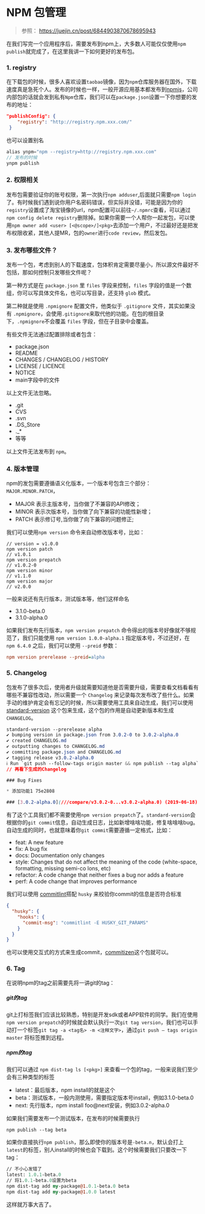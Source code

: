 # NPM 包管理

> 参照：
> https://juejin.cn/post/6844903870678695943

在我们写完一个应用程序后，需要发布到npm上，大多数人可能仅仅使用`npm publish`就完成了，在这里我讲一下如何更好的发布包。

### 1. registry

在下载包的时候，很多人喜欢设置`taobao`镜像，因为`npm`仓库服务器在国外，下载速度真是急死个人。发布的时候也一样，一般开源应用基本都发布到[npmjs](https://link.juejin.cn?target=https%3A%2F%2Fwww.npmjs.com%2F)，公司内部包的话就会发到私有`Npm`仓库，我们可以在`package.json`设置一下你想要的发布的地址：

```json
"publishConfig": {
    "registry": "http://registry.npm.xxx.com/"
 }

```

也可以设置别名

```csharp
alias ynpm="npm --registry=http://registry.npm.xxx.com"
// 发布的时候
ynpm publish

```

### 2. 权限相关

发布包需要验证你的账号权限，第一次执行`npm adduser`,后面就只需要`npm login`了。有时候我们遇到说你用户名密码错误，但实际并没错，可能是因为你的`registry`设置成了淘宝镜像的url，npm配置可以前往`~/.npmrc`查看，可以通过`npm config delete registry`删除掉。如果你需要一个人帮你一起发包，可以使用`npm owner add <user> [<@scope>/]<pkg>`去添加一个用户，不过最好还是把发布权限收紧，其他人提MR，包的`owner`进行`code review`，然后发包。

### 3. 发布哪些文件？

发布一个包，考虑到别人的下载速度，包体积肯定需要尽量小，所以源文件最好不包括，那如何控制只发哪些文件呢？

第一种方式是在 `package.json` 里 `files` 字段来控制，`files` 字段的值是一个数组，你可以写具体文件名，也可以写目录，还支持 `glob` 模式。

第二种就是使用 `.npmignore` 配置文件，他类似于 `.gitignore` 文件，其实如果没有 `.npmignore`，会使用`.gitignore`来取代他的功能。在包的根目录下，`.npmignore`不会覆盖 `files` 字段，但在子目录中会覆盖。

有些文件无法通过配置排除或者包含：

- package.json
- README
- CHANGES / CHANGELOG / HISTORY
- LICENSE / LICENCE
- NOTICE
- main字段中的文件

以上文件无法忽略。

- .git
- CVS
- .svn
- .DS_Store
- ._*
- 等等

以上文件无法发布到 `npm`。

### 4. 版本管理

npm的发包需要遵循语义化版本，一个版本号包含三个部分：`MAJOR.MINOR.PATCH`，

- MAJOR 表示主版本号，当你做了不兼容的API修改；
- MINOR 表示次版本号，当你做了向下兼容的功能性新增；
- PATCH 表示修订号,当你做了向下兼容的问题修正;

我们可以使用`npm version` 命令来自动修改版本号，比如：

```arduino
// version = v1.0.0
npm version patch
// v1.0.1
npm version prepatch
// v1.0.2-0
npm version minor
// v1.1.0
npm version major
// v2.0.0

```

一般来说还有先行版本，测试版本等，他们这样命名

- 3.1.0-beta.0
- 3.1.0-alpha.0

如果我们发布先行版本，`npm version prepatch` 命令得出的版本号好像就不够规范了，我们只能使用 `npm version 1.0.0-alpha.1` 指定版本号，不过还好，在 `npm 6.4.0` 之后，我们可以使用 `--preid` 参数：

```ini
npm version prerelease --preid=alpha

```

### 5. Changelog

包发布了很多次后，使用者升级就需要知道他是否需要升级，需要查看文档看看有哪些不兼容性改动，所以需要一个 `Changelog` 来记录每次发布改了些什么。如果手动的维护肯定会有忘记的时候，所以需要使用工具来自动生成，我们可以使用[standard-version](https://link.juejin.cn?target=https%3A%2F%2Fgithub.com%2Fconventional-changelog%2Fstandard-version) 这个包来生成，这个包的作用是自动更新版本和生成`CHANGELOG`。

```css
standard-version --prerelease alpha
✔ bumping version in package.json from 3.0.2-0 to 3.0.2-alpha.0
✔ created CHANGELOG.md
✔ outputting changes to CHANGELOG.md
✔ committing package.json and CHANGELOG.md
✔ tagging release v3.0.2-alpha.0
ℹ Run `git push --follow-tags origin master && npm publish --tag alpha` to publish
// 再看下生成的Changelog

### Bug Fixes

* 添加功能1 75e2808

### [3.0.2-alpha.0](///compare/v3.0.2-0...v3.0.2-alpha.0) (2019-06-18)

```

有了这个工具我们都不需要使用`npm version prepatch`了。`standard-version`会根据你的`git commit`信息，自动生成日志，比如新增啥啥功能，修复啥啥啥bug。自动生成的同时，也就意味着你`git commit`需要遵循一定格式，比如：

- feat:     A new feature
- fix:      A bug fix
- docs:     Documentation only changes
- style:    Changes that do not affect the meaning of the code (white-space, formatting, missing semi-co lons, etc)
- refactor: A code change that neither fixes a bug nor adds a feature
- perf:     A code change that improves performance

我们可以使用 [commitlint](https://link.juejin.cn?target=https%3A%2F%2Fgithub.com%2Fconventional-changelog%2Fcommitlint)搭配 `husky` 来校验你commit的信息是否符合标准

```json
{
  "husky": {
    "hooks": {
      "commit-msg": "commitlint -E HUSKY_GIT_PARAMS"
    }  
  }
}

```

也可以使用交互式的方式来生成commit，[commitizen](https://link.juejin.cn?target=https%3A%2F%2Fgithub.com%2Fcommitizen%2Fcz-cli)这个包就可以。

### 6. Tag

在说明npm的tag之前需要先将一讲git的tag：

##### git的tag

git上打标签我们应该比较熟悉，特别是开发sdk或者APP软件的同学。我们在使用`npm version prepatch`的时候就会默认执行一次`git tag version`，我们也可以手动打一个标签`git tag -a <tag名> -m <注释文字>`，通过`git push — tags origin master` 将标签推到远程。

##### npm的tag

我们可以通过 `npm dist-tag ls [<pkg>]` 来查看一个包的tag，一般来说我们至少会有三种类型的标签

- latest：最后版本，npm install的就是这个
- beta：测试版本，一般内测使用，需要指定版本号install，例如3.1.0-beta.0
- next: 先行版本，npm install foo@next安装，例如3.0.2-alpha.0

如果我们需要发布一个测试版本，在发布的时候需要执行

```css
npm publish --tag beta

```

如果你直接执行`npm publish`，那么即使你的版本号是`-beta.n`，默认会打上`latest`的标签，别人install的时候也会下载到。这个时候需要我们只要改一下tag：

```perl
// 不小心发错了
latest: 1.0.1-beta.0
// 将1.0.1-beta.0设置为beta
npm dist-tag add my-package@1.0.1-beta.0 beta
npm dist-tag add my-package@1.0.0 latest

```

这样就万事大吉了。
